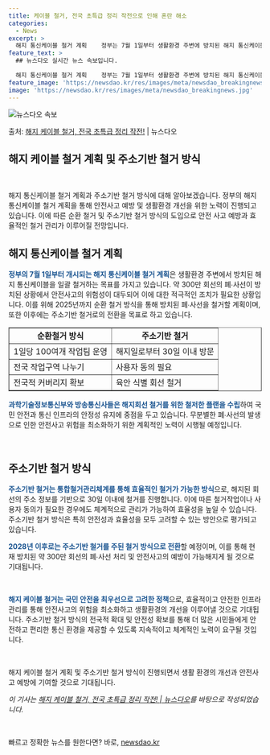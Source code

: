 ```yaml
---
title: 케이블 철거, 전국 초특급 정리 작전으로 인해 혼란 해소
categories:
  - News
excerpt: >
  해지 통신케이블 철거 계획    정부는 7월 1일부터 생활환경 주변에 방치된 해지 통신케이블 철거를 개시합니…
feature_text: >
  ## 뉴스다오 실시간 뉴스 속보입니다.

  해지 통신케이블 철거 계획    정부는 7월 1일부터 생활환경 주변에 방치된 해지 통신케이블 철거를 개시합니…
feature_image: 'https://newsdao.kr/res/images/meta/newsdao_breakingnews.jpg'
image: 'https://newsdao.kr/res/images/meta/newsdao_breakingnews.jpg'
---
```


![뉴스다오 속보](https://newsdao.kr/res/images/meta/newsdao_breakingnews.jpg)

<p>출처: <a href="https://newsdao.kr/4497" rel="dofollow">해지 케이블 철거, 전국 초특급 정리 작전!</a> | 뉴스다오</p>

<h2>해지 케이블 철거 계획 및 주소기반 철거 방식</h2>
<p data-ke-size="size16">&nbsp;</p>
해지 통신케이블 철거 계획과 주소기반 철거 방식에 대해 알아보겠습니다. 정부의 해지 통신케이블 철거 계획을 통해 안전사고 예방 및 생활환경 개선을 위한 노력이 진행되고 있습니다. 이에 따른 순환 철거 및 주소기반 철거 방식의 도입으로 안전 사고 예방과 효율적인 철거 관리가 이루어질 전망입니다.</p>
<h2 data-ke-size="size26">해지 통신케이블 철거 계획</h2>
<p><b><span style="color: #1a5490;">정부의 7월 1일부터 개시되는 해지 통신케이블 철거 계획</span></b>은 생활환경 주변에서 방치된 해지 통신케이블을 일괄 철거하는 목표를 가지고 있습니다. 약 300만 회선의 폐∙사선이 방치된 상황에서 안전사고의 위험성이 대두되어 이에 대한 적극적인 조치가 필요한 상황입니다. 이를 위해 2025년까지 순환 철거 방식을 통해 방치된 폐∙사선을 철거할 계획이며, 또한 이후에는 주소기반 철거로의 전환을 목표로 하고 있습니다.</p>
<table style="width: 100%;" border="1">
<tbody>
<tr>
<td style="text-align: center; height: 17px;"><b>순환철거 방식</b></td>
<td style="text-align: center; height: 17px;"><b>주소기반 철거</b></td>
</tr>
<tr>
<td>1일당 100여개 작업팀 운영</td>
<td>해지일로부터 30일 이내 방문</td>
</tr>
<tr>
<td>전국 작업구역 나누기</td>
<td>사용자 동의 필요</td>
</tr>
<tr>
<td>전국적 커버리지 확보</td>
<td>육안 식별 회선 철거</td>
</tr>
</tbody>
</table>
<p><b><span style="color: #1a5490;">과학기술정보통신부와 방송통신사들은 해지회선 철거를 위한 철저한 플랜을 수립</span></b>하여 국민 안전과 통신 인프라의 안정성 유지에 중점을 두고 있습니다. 무분별한 폐∙사선의 발생으로 인한 안전사고 위험을 최소화하기 위한 계획적인 노력이 시행될 예정입니다.</p>
<p data-ke-size="size16">&nbsp;</p>
<h2 data-ke-size="size26">주소기반 철거 방식</h2>
<p><b><span style="color: #1a5490;">주소기반 철거는 통합철거관리체계를 통해 효율적인 철거가 가능한 방식</span></b>으로, 해지된 회선의 주소 정보를 기반으로 30일 이내에 철거를 진행합니다. 이에 따른 철거작업이나 사용자 동의가 필요한 경우에도 체계적으로 관리가 가능하여 효율성을 높일 수 있습니다. 주소기반 철거 방식은 특히 안전성과 효율성을 모두 고려할 수 있는 방안으로 평가되고 있습니다.</p>
<p><b><span style="color: #1a5490;">2028년 이후로는 주소기반 철거를 주된 철거 방식으로 전환</span></b>할 예정이며, 이를 통해 현재 방치된 약 300만 회선의 폐∙사선 처리 및 안전사고의 예방이 가능해지게 될 것으로 기대됩니다.</p>
<p data-ke-size="size16">&nbsp;</p>
<p><b><span style="color: #1a5490;">해지 케이블 철거는 국민 안전을 최우선으로 고려한 정책</span></b>으로, 효율적이고 안전한 인프라 관리를 통해 안전사고의 위험을 최소화하고 생활환경의 개선을 이루어낼 것으로 기대됩니다. 주소기반 철거 방식의 전국적 확대 및 안전성 확보를 통해 더 많은 시민들에게 안전하고 편리한 통신 환경을 제공할 수 있도록 지속적이고 체계적인 노력이 요구될 것입니다.</p>
<p data-ke-size="size16">&nbsp;</p>
<p>해지 케이블 철거 계획 및 주소기반 철거 방식이 진행되면서 생활 환경의 개선과 안전사고 예방에 기여할 것으로 기대됩니다.</p>
<p><i>이 기사는 <a href="https://newsdao.kr/4497">해지 케이블 철거, 전국 초특급 정리 작전! | 뉴스다오</a>를 바탕으로 작성되었습니다.</i></p>
<p data-ke-size="size16">&nbsp;</p> 

빠르고 정확한 뉴스를 원한다면? 바로, <a href="https://newsdao.kr" rel="dofollow">newsdao.kr</a>


